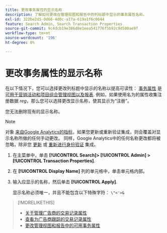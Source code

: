 ```yaml
---
title: 更改事务属性的显示名称
description: 了解如何更改在管理视图和报告中的列标题中显示的事务属性名称。
exl-id: 322be2d5-0d66-4d0c-a17a-619a1f6c0644
feature: Search Admin, Search Transaction Properties
source-git-commit: 9c4dcb19e386d8e1eea541776f5b92c9d500ae9f
workflow-type: tm+mt
source-wordcount: '196'
ht-degree: 0%

---
```


# 更改事务属性的显示名称

在以下情况下，您可以选择更改列标题中显示的名称以提高可读性： [事务属性](/help/search-social-commerce/glossary.md#s-t) 是 [可用于营销活动和项目组合管理视图以及报表](transaction-property-edit-available.md). 例如，如果使用名为的属性收集注册数据 *reg*，那么您可以选择更改显示名称，使其显示为“注册”。

您无法删除现有的显示名称。

>[!NOTE]
>
>对象 [来自Google Analytics的指标](/help/search-social-commerce/admin/data-sources/data-source-about.md)，如果您更新或重新验证集成，则会覆盖对显示名称所做的任何手动更改。 同样，Google Analytics中的任何名称更改都将被忽略，除非您 [更新](/help/search-social-commerce/admin/data-sources/data-source-edit.md) 或 [重新进行身份验证](/help/search-social-commerce/admin/data-sources/data-source-reauthenticate.md) 集成。

1. 在主菜单中，单击 **[!UICONTROL Search]> [!UICONTROL Admin] >[!UICONTROL Transaction Properties]**.

1. 在 **[!UICONTROL Display Name]** 列的单元格中，单击单元格内部。

1. 输入应显示的名称，然后单击 **[!UICONTROL Apply]**.

   显示名称必须唯一，并且不能包含以下特殊字符： `\"<'>&`

>[!MORELIKETHIS]
>
>* [关于管理广告商的交易记录属性](transaction-property-about.md)
>* [查看为广告商跟踪的交易记录属性](transaction-property-view-tracked.md)
>* [更改管理视图和报告中的可用事务属性](transaction-property-edit-available.md)
